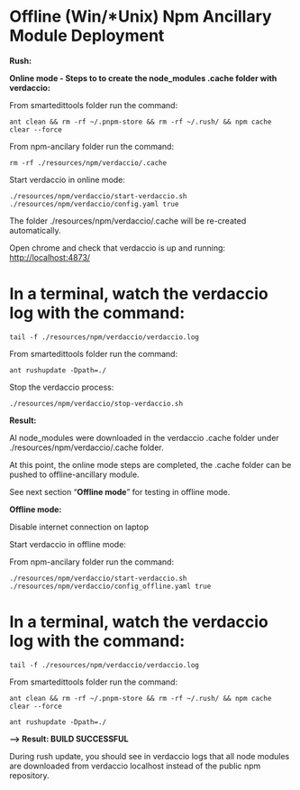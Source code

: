 # Offline (Win/*Unix) Npm Ancillary Module Deployment

**Rush:**

**Online mode - Steps to to create the node_modules .cache folder with verdaccio:**

From smartedittools folder run the command:

`ant clean && rm -rf ~/.pnpm-store && rm -rf ~/.rush/ && npm cache clear --force`

From npm-ancilary folder run the command:

`rm -rf ./resources/npm/verdaccio/.cache`

Start verdaccio in online mode:

`./resources/npm/verdaccio/start-verdaccio.sh ./resources/npm/verdaccio/config.yaml true`

The folder ./resources/npm/verdaccio/.cache will be re-created automatically.

Open chrome and check that verdaccio is up and running: [http://localhost:4873/](http://localhost:4873/)

# In a terminal, watch the verdaccio log with the command:

`tail -f ./resources/npm/verdaccio/verdaccio.log`

From smartedittools folder run the command:

`ant rushupdate -Dpath=./`

Stop the verdaccio process:

`./resources/npm/verdaccio/stop-verdaccio.sh`

**Result:**

Al node_modules were downloaded in the verdaccio .cache folder under ./resources/npm/verdaccio/.cache folder.

At this point, the online mode steps are completed, the .cache folder can be pushed to offline-ancillary module.

See next section “**Offline mode**” for testing in offline mode.

**Offline mode:**

Disable internet connection on laptop

Start verdaccio in offline mode:

From npm-ancilary folder run the command:

`./resources/npm/verdaccio/start-verdaccio.sh ./resources/npm/verdaccio/config_offline.yaml true`

# In a terminal, watch the verdaccio log with the command:

`tail -f ./resources/npm/verdaccio/verdaccio.log`

From smartedittools folder run the command:

`ant clean && rm -rf ~/.pnpm-store && rm -rf ~/.rush/ && npm cache clear --force`

`ant rushupdate -Dpath=./`

**—> Result: BUILD SUCCESSFUL**

During rush update, you should see in verdaccio logs that all node modules are downloaded from verdaccio localhost instead of the public npm repository.

